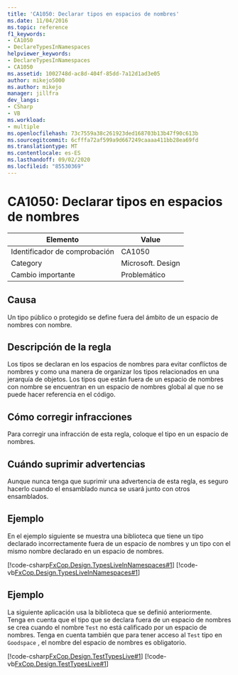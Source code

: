 ```yaml
---
title: 'CA1050: Declarar tipos en espacios de nombres'
ms.date: 11/04/2016
ms.topic: reference
f1_keywords:
- CA1050
- DeclareTypesInNamespaces
helpviewer_keywords:
- DeclareTypesInNamespaces
- CA1050
ms.assetid: 1002748d-ac8d-404f-85dd-7a12d1ad3e05
author: mikejo5000
ms.author: mikejo
manager: jillfra
dev_langs:
- CSharp
- VB
ms.workload:
- multiple
ms.openlocfilehash: 73c7559a38c261923ded168703b13b47f90c613b
ms.sourcegitcommit: 6cfffa72af599a9d667249caaaa411bb28ea69fd
ms.translationtype: MT
ms.contentlocale: es-ES
ms.lasthandoff: 09/02/2020
ms.locfileid: "85530369"
---
```

# <a name="ca1050-declare-types-in-namespaces"></a>CA1050: Declarar tipos en espacios de nombres

|Elemento|Value|
|-|-|
|Identificador de comprobación|CA1050|
|Category|Microsoft. Design|
|Cambio importante|Problemático|

## <a name="cause"></a>Causa
Un tipo público o protegido se define fuera del ámbito de un espacio de nombres con nombre.

## <a name="rule-description"></a>Descripción de la regla
Los tipos se declaran en los espacios de nombres para evitar conflictos de nombres y como una manera de organizar los tipos relacionados en una jerarquía de objetos. Los tipos que están fuera de un espacio de nombres con nombre se encuentran en un espacio de nombres global al que no se puede hacer referencia en el código.

## <a name="how-to-fix-violations"></a>Cómo corregir infracciones
Para corregir una infracción de esta regla, coloque el tipo en un espacio de nombres.

## <a name="when-to-suppress-warnings"></a>Cuándo suprimir advertencias
Aunque nunca tenga que suprimir una advertencia de esta regla, es seguro hacerlo cuando el ensamblado nunca se usará junto con otros ensamblados.

## <a name="example"></a>Ejemplo
En el ejemplo siguiente se muestra una biblioteca que tiene un tipo declarado incorrectamente fuera de un espacio de nombres y un tipo con el mismo nombre declarado en un espacio de nombres.

[!code-csharp[FxCop.Design.TypesLiveInNamespaces#1](../code-quality/codesnippet/CSharp/ca1050-declare-types-in-namespaces_1.cs)]
[!code-vb[FxCop.Design.TypesLiveInNamespaces#1](../code-quality/codesnippet/VisualBasic/ca1050-declare-types-in-namespaces_1.vb)]

## <a name="example"></a>Ejemplo
La siguiente aplicación usa la biblioteca que se definió anteriormente. Tenga en cuenta que el tipo que se declara fuera de un espacio de nombres se crea cuando el nombre `Test` no está calificado por un espacio de nombres. Tenga en cuenta también que para tener acceso al `Test` tipo en `Goodspace` , el nombre del espacio de nombres es obligatorio.

[!code-csharp[FxCop.Design.TestTypesLive#1](../code-quality/codesnippet/CSharp/ca1050-declare-types-in-namespaces_2.cs)]
[!code-vb[FxCop.Design.TestTypesLive#1](../code-quality/codesnippet/VisualBasic/ca1050-declare-types-in-namespaces_2.vb)]
